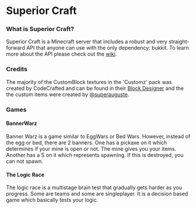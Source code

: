 # Superior Craft

### What is Superior Craft?
Superior Craft is a Minecraft server that includes a robust and very straight-forward API that anyone can use with the only dependency: bukkit. To learn more about the API please check out the [wiki](https://github.com/ThePenguinGamerzGitHub/SuperiorCraft/wiki).

### Credits
The majority of the CustomBlock textures in the 'Customz' pack was created by CodeCrafted and can be found in their [Block Designer](https://codecrafted.net/blockdesigner) and the the custom items were created by [@superauguste](https://github.com/SuperAuguste).

### Games
#### BannerWarz
Banner Warz is a game similar to EggWars or Bed Wars. However, instead of the egg or bed, there are 2 banners. One has a pickaxe on it which determines if your mine is open or not. The mine gives you your items. Another has a S on it which represents spawning. If this is destroyed, you can not spawn.
#### The Logic Race
The logic race is a multistage brain test that gradually gets harder as you progress. Some are teams and some are singleplayer. It is a decision based game which basically tests your logic.
